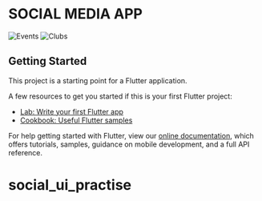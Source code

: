# SOCIAL MEDIA APP

![Events](https://drive.google.com/file/d/1sLQUfSeOkg4d86s5cDou9xE8UWuKmsWr/view?usp=sharing) ![Clubs](https://drive.google.com/uc?export=view&id=1fxRlZB456wEYROhaVxc8HKOynZq0yUFr)

## Getting Started

This project is a starting point for a Flutter application.

A few resources to get you started if this is your first Flutter project:

- [Lab: Write your first Flutter app](https://flutter.dev/docs/get-started/codelab)
- [Cookbook: Useful Flutter samples](https://flutter.dev/docs/cookbook)

For help getting started with Flutter, view our
[online documentation](https://flutter.dev/docs), which offers tutorials,
samples, guidance on mobile development, and a full API reference.
# social_ui_practise
